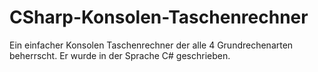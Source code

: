 # CSharp-Konsolen-Taschenrechner
Ein einfacher Konsolen Taschenrechner der alle 4 Grundrechenarten beherrscht. Er wurde in der Sprache C# geschrieben.
